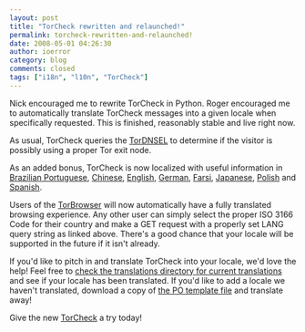 ```yaml
---
layout: post
title: "TorCheck rewritten and relaunched!"
permalink: torcheck-rewritten-and-relaunched!
date: 2008-05-01 04:26:30
author: ioerror
category: blog
comments: closed
tags: ["i18n", "l10n", "TorCheck"]
---
```


Nick encouraged me to rewrite TorCheck in Python. Roger encouraged me to automatically translate TorCheck messages into a given locale when specifically requested. This is finished, reasonably stable and live right now.

As usual, TorCheck queries the [TorDNSEL](http://exitlist.torproject.org/) to determine if the visitor is possibly using a proper Tor exit node.

As an added bonus, TorCheck is now localized with useful information in [Brazilian Portuguese](//check.torproject.org/?lang=pt_BR), [Chinese](https://check.torproject.org/?lang=zh_CN), [English](//check.torproject.org/?lang=en_US), [German](//check.torproject.org/?lang=de), [Farsi](//check.torproject.org/?lang=fa_IR), [Japanese](//check.torproject.org/?lang=ja), [Polish](https://check.torproject.org/?lang=pl) and [Spanish](https://check.torproject.org/?lang=es_ES).

Users of the [TorBrowser](https://www.torproject.org/torbrowser/) will now automatically have a fully translated browsing experience. Any other user can simply select the proper ISO 3166 Code for their country and make a GET request with a properly set LANG query string as linked above. There's a good chance that your locale will be supported in the future if it isn't already.

If you'd like to pitch in and translate TorCheck into your locale, we'd love the help! Feel free to [check the translations directory for current translations](https://tor-svn.freehaven.net/svn/check/trunk/i18n/) and see if your locale has been translated. If you'd like to add a locale we haven't translated, download a copy of [the PO template file](https://tor-svn.freehaven.net/svn/check/trunk/i18n/TorCheck.pot) and translate away!

Give the new [TorCheck](https://check.torproject.org) a try today!
